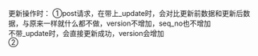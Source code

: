 更新操作时：
①post请求，在带上_update时，会对比更新前数据和更新后数据，与原来一样就什么都不做，version不增加，seq_no也不增加  
不带_update时，会直接更新成功，version会增加  
②